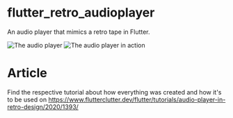 # flutter_retro_audioplayer

An audio player that mimics a retro tape in Flutter.

![The audio player](https://www.flutterclutter.dev/wp-content/uploads/2020/08/flutter-retro-audio-player-tape.png)
![The audio player in action](https://www.flutterclutter.dev/wp-content/uploads/2020/08/flutter-retro-audio-player-tape-animation.gif)

# Article

Find the respective tutorial about how everything was created and how it's to be used on https://www.flutterclutter.dev/flutter/tutorials/audio-player-in-retro-design/2020/1393/ 